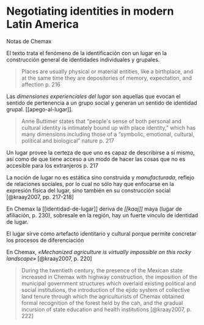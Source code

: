 # Negotiating identities in modern Latin America

Notas de Chemax

El texto trata el fenómeno de la identificación con un lugar en la construcción general de identidades individuales y grupales.

>Places are usually physical or material entities, like a birthplace, and at the same time they are depositories of memory, expectation, and affection p. 216

Las *dimensiones experienciales del lugar* son aquellas que evocan el sentido de pertenencia a un grupo social y generan un sentido de identidad grupal. [[apego-al-lugar]].

>Anne Buttimer states that “people's sense of both personal and cultural identity is intimately bound up with place identity,” which has many dimensions including those of a “symbolic, emotional, cultural, political and biological” nature p. 217

Un lugar provee la certeza de que uno es capaz de describirse a sí mismo, así como de que tiene acceso a un modo de hacer las cosas que no es accesible para los extranjeros p. 217

La noción de lugar no es estática sino construida y *manufacturada*, reflejo de relaciones sociales, por lo cual no sólo hay que enfocarse en la expresión física del lugar, sino también en su construcción social [@kraay2007, pp. 217-218]

En Chemax la [[identidad-de-lugar]] deriva de *[[kaaj]]* maya (lugar de afiliación, p. 230), sobresale en la región, hay un fuerte vinculo de identidad de lugar.

El lugar sirve como artefacto identitario y cultural porque permite concretar los procesos de diferenciación

En Chemax, *«Mechanized agriculture is virtually impossible on this rocky landscape»* [@kraay2007, p. 220]

>During the twentieth century, the presence of the Mexican state increased in Chemax with highway construction, the imposition of the municipal government structures which overlaid existing political and social institutions, the introduction of the ejido system of collective land tenure through which the agriculturists of Chemax obtained formal recognition of the forest held by the cah, and the gradual incursion of state education and health institutions [@kraay2007, p. 222]

